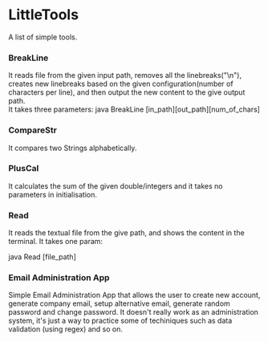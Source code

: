 # LittleTools

A list of simple tools.

<h3>BreakLine</h3>

It reads file from the given input path, removes all the linebreaks("\n"), creates new linebreaks based on the given configuration(number of characters per line), and then output the new content to the give output path.
<br>
It takes three parameters:
java BreakLine [in_path][out_path][num_of_chars]

<h3>CompareStr</h3>

It compares two Strings alphabetically.
<br>

<h3>PlusCal</h3>

It calculates the sum of the given double/integers and it takes no parameters in initialisation.

<h3>Read</h3>

It reads the textual file from the give path, and shows the content in the terminal.
It takes one param:

java Read [file_path]

<h3>Email Administration App</h3>

Simple Email Administration App that allows the user to create new account, generate company email, setup alternative email, generate random password and change password. It doesn't really work as an administration system, it's just a way to practice some of techiniques such as data validation (using regex) and so on.
